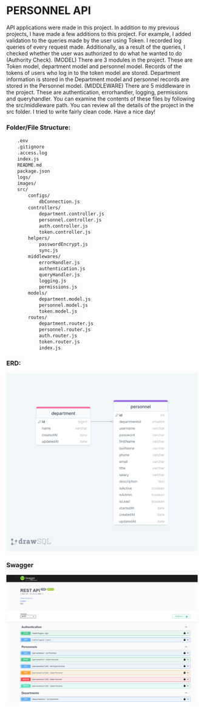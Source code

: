 # PERSONNEL API

API applications were made in this project. In addition to my previous projects, I have made a few additions to this project. For example, I added validation to the queries made by the user using Token. I recorded log queries of every request made. Additionally, as a result of the queries, I checked whether the user was authorized to do what he wanted to do (Authority Check).
    (MODEL) There are 3 modules in the project. These are Token model, department model and personnel model. Records of the tokens of users who log in to the token model are stored. Department information is stored in the Department model and personnel records are stored in the Personnel model.
    (MIDDLEWARE) There are 5 middleware in the project. These are authentication, errorhandler, logging, permissions and queryhandler.
    You can examine the contents of these files by following the src/middleware path.
You can review all the details of the project in the src folder. I tried to write fairly clean code. Have a nice day!


### Folder/File Structure:

```
    .env
    .gitignore
    .access.log
    index.js
    README.md
    package.json
    logs/
    images/
    src/
        configs/
            dbConnection.js
        controllers/
            department.controller.js
            personnel.controller.js
            auth.controller.js
            token.controller.js
        helpers/
            passwordEncrypt.js
            sync.js
        middlewares/
            errorHandler.js
            authentication.js
            queryHandler.js
            logging.js
            permissions.js
        models/
            department.model.js
            personnel.model.js
            token.model.js
        routes/
            department.router.js
            personnel.router.js
            auth.router.js
            token.router.js
            index.js
```


### ERD:

![ERD](./images/erdPersonnelAPI.png)

### Swagger
![Swagger](./images/swagger1.png)


